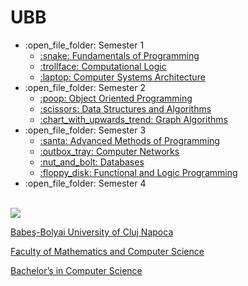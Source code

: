 # UBB
<ul>
  <li>:open_file_folder: Semester 1
    <ul>
      <li>
        <a href="https://github.com/PacoPakkun/education/tree/main/year1/programming_fundamentals"> 
          :snake:  Fundamentals of Programming 
        </a>
      </li>
      <li>
        <a href="https://github.com/PacoPakkun/education/tree/main/year1/computational_logic"> 
          :trollface:  Computational Logic 
        </a>
      </li>
      <li>
        <a href="https://github.com/PacoPakkun/education/tree/main/year1/computer_systems_architecture"> 
          :laptop:  Computer Systems Architecture
        </a>
      </li>
    </ul>
  </li>
  <li>:open_file_folder: Semester 2
    <ul>
      <li>
        <a href="https://github.com/PacoPakkun/education/tree/main/year1/object_oriented_programming"> 
          :poop:  Object Oriented Programming 
        </a>
      </li>
      <li>
        <a href="https://github.com/PacoPakkun/education/tree/main/year1/data_structures_algorithms"> 
          :scissors:  Data Structures and Algorithms 
        </a>
      </li>
      <li>
        <a href="https://github.com/PacoPakkun/education/tree/main/year1/graph_algorithms"> 
          :chart_with_upwards_trend:  Graph Algorithms
        </a>
      </li>
    </ul>
  </li>
  <li>:open_file_folder: Semester 3
    <ul>
      <li>
        <a href="https://github.com/PacoPakkun/education/tree/main/year2/advanced_programming"> 
          :santa:  Advanced Methods of Programming 
        </a>
      </li>
      <li>
        <a href="https://github.com/PacoPakkun/education/tree/main/year2/computer_networks"> 
          :outbox_tray:  Computer Networks 
        </a>
      </li>
      <li>
        <a href="https://github.com/PacoPakkun/education/tree/main/year2/databases"> 
          :nut_and_bolt:  Databases 
        </a>
      </li>
      <li>
        <a href="https://github.com/PacoPakkun/education/tree/main/year2/functional_logic_programming"> 
          :floppy_disk:  Functional and Logic Programming 
        </a>
      </li>
    </ul>
  </li>
  <li>:open_file_folder: Semester 4
  </li>
</ul>

<br>
<img src="http://www.chem.ubbcluj.ro/romana/conferinte/MEEMB/archive/pictures/ubb.gif" />
<a href="http://www.cs.ubbcluj.ro">
<p> Babeş-Bolyai University of Cluj Napoca </p>
<p> Faculty of Mathematics and Computer Science </p>
<p> Bachelor’s in Computer Science </p>
</a>
<br>